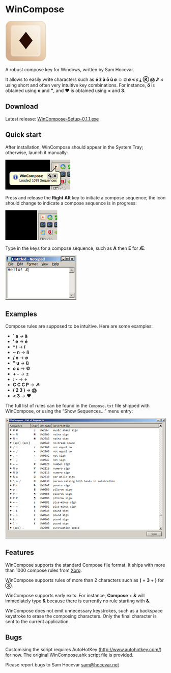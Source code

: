 ﻿WinCompose
==========

![Icon](/web/icon.png)

A robust compose key for Windows, written by Sam Hocevar.

It allows to easily write characters such as **é ž à ō û ø ☺ ¤
∅ « ♯ ⸘ Ⓚ ㊷ ♪ ♬** using short and often very intuitive key
combinations. For instance, **ö** is obtained using **o** and **"**, and
**♥** is obtained using **<** and **3**.

Download
--------

Latest release: [WinCompose-Setup-0.1.1.exe](/WinCompose-Setup-0.1.1.exe)

Quick start
-----------

After installation, WinCompose should appear in the System Tray;
otherwise, launch it manually:

![Quick Launch](/web/shot1.png)

Press and release the **Right Alt** key to initiate a compose sequence; the
icon should change to indicate a compose sequence is in progress:

![In Progress](/web/shot2.png)

Type in the keys for a compose sequence, such as **A** then **E** for **Æ**:

![In Progress](/web/shot3.png)

Examples
--------

Compose rules are supposed to be intuitive. Here are some examples:

 - **` a** → **à**
 - **' e** → **é**
 - **^ i** → **î**
 - **~ n** → **ñ**
 - **/ o** → **ø**
 - **" u** → **ü**
 - **o c** → **©**
 - **+ -** → **±**
 - **: -** → **÷**
 - **C C C P** → **☭**
 - **( 2 3 )** → **㉓**
 - **< 3** → **♥**

The full list of rules can be found in the `Compose.txt` file shipped with WinCompose,
or using the “Show Sequences…” menu entry:

![Sequence List](/web/shot4.png)

Features
--------

WinCompose supports the standard Compose file format. It ships with more than
1000 compose rules from [Xorg](http://www.x.org/wiki/).

WinCompose supports rules of more than 2 characters such as **(** + **3** + **)**
for **③**.

WinCompose supports early exits. For instance, **Compose** + **&** will
immediately type **&** because there is currently no rule starting with **&**.

WinCompose does not emit unnecessary keystrokes, such as a backspace keystroke
to erase the composing characters. Only the final character is sent to the
current application.

Bugs
----

Customising the script requires AutoHotKey (http://www.autohotkey.com/) for now.
The original WinCompose.ahk script file is provided.

Please report bugs to Sam Hocevar <sam@hocevar.net>


